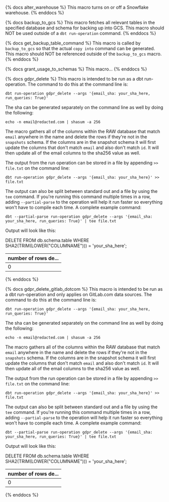 {% docs alter_warehouse %}
This macro turns on or off a Snowflake warehouse.
{% enddocs %}


{% docs backup_to_gcs %}
This macro fetches all relevant tables in the specified database and schema for backing up into GCS. This macro should NOT be used outside of a `dbt run-operation` command.
{% enddocs %}


{% docs get_backup_table_command %}
This macro is called by `backup_to_gcs` so that the actual `copy into` command can be generated. This macro should NOT be referenced outside of the `backup_to_gcs` macro.
{% enddocs %}


{% docs grant_usage_to_schemas %}
This macro...
{% enddocs %}


{% docs gdpr_delete %}
This macro is intended to be run as a dbt run-operation. The command to do this at the command line is:

`dbt run-operation gdpr_delete --args '{email_sha: your_sha_here, run_queries: True}'`

The sha can be generated separately on the command line as well by doing the following:

`echo -n email@redacted.com | shasum -a 256`

The macro gathers all of the columns within the RAW database that match `email` anywhere in the name and delete the rows if they're not in the `snapshots` schema. If the columns are in the snapshot schema it will first update the columns that don't match `email` and also don't match `id`. It will then update all of the email columns to the sha256 value as well.

The output from the run operation can be stored in a file by appending `>> file.txt` on the command line:

`dbt run-operation gdpr_delete --args '{email_sha: your_sha_here}' >> file.txt`

The output can also be split between standard out and a file by using the `tee` command. If you're running this command multiple times in a row, adding `--partial-parse` to the operation will help it run faster so everything won't have to compile each time. A complete example command:

`dbt --partial-parse run-operation gdpr_delete --args '{email_sha: your_sha_here, run_queries: True}' | tee file.txt`

Output will look like this:

DELETE FROM db.schema.table WHERE SHA2(TRIM(LOWER("COLUMNAME"))) =  'your_sha_here';
            
| number of rows de... |
| -------------------- |
|                    0 |
{% enddocs %}

{% docs gdpr_delete_gitlab_dotcom %}
This macro is intended to be run as a dbt run-operation and only applies on GitLab.com data sources. The command to do this at the command line is:

`dbt run-operation gdpr_delete --args '{email_sha: your_sha_here, run_queries: True}'`

The sha can be generated separately on the command line as well by doing the following:

`echo -n email@redacted.com | shasum -a 256`

The macro gathers all of the columns within the RAW database that match `email` anywhere in the name and delete the rows if they're not in the `snapshots` schema. If the columns are in the snapshot schema it will first update the columns that don't match `email` and also don't match `id`. It will then update all of the email columns to the sha256 value as well.

The output from the run operation can be stored in a file by appending `>> file.txt` on the command line:

`dbt run-operation gdpr_delete --args '{email_sha: your_sha_here}' >> file.txt`

The output can also be split between standard out and a file by using the `tee` command. If you're running this command multiple times in a row, adding `--partial-parse` to the operation will help it run faster so everything won't have to compile each time. A complete example command:

`dbt --partial-parse run-operation gdpr_delete --args '{email_sha: your_sha_here, run_queries: True}' | tee file.txt`

Output will look like this:

DELETE FROM db.schema.table WHERE SHA2(TRIM(LOWER("COLUMNAME"))) =  'your_sha_here';
            
| number of rows de... |
| -------------------- |
|                    0 |
{% enddocs %}

